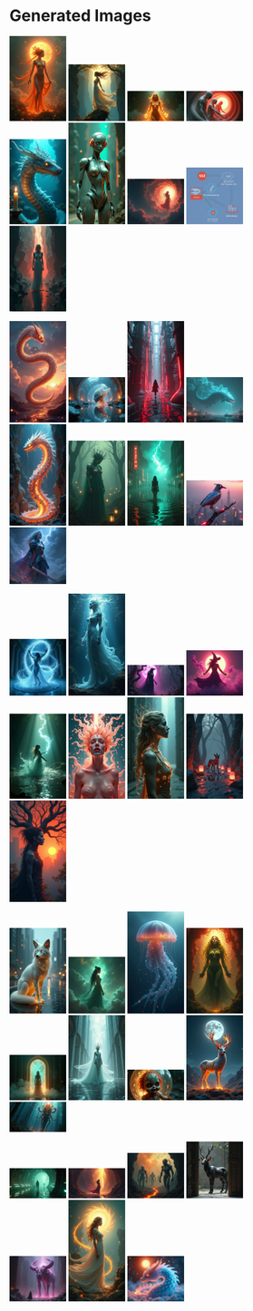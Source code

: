 # Generated Images



<img src="2025_08_03_01.webp" width="100"/> <img src="2025_08_03_02.webp" width="100"/> <img src="2025_08_03_03.webp" width="100"/> <img src="2025_08_03_04.webp" width="100"/> <img src="2025_08_03_05.webp" width="100"/> <img src="2025_08_03_06.webp" width="100"/> <img src="2025_08_03_07.webp" width="100"/> <img src="2025_08_03_08.webp" width="100"/> <img src="2025_08_03_09.webp" width="100"/>

<img src="2025_08_03_10.webp" width="100"/> <img src="2025_08_03_11.webp" width="100"/> <img src="2025_08_03_12.webp" width="100"/> <img src="2025_08_03_13.webp" width="100"/> <img src="2025_08_03_14.webp" width="100"/> <img src="2025_08_03_15.webp" width="100"/> <img src="2025_08_03_16.webp" width="100"/> <img src="2025_08_03_17.webp" width="100"/> <img src="2025_08_03_18.webp" width="100"/>

<img src="2025_08_03_19.webp" width="100"/> <img src="2025_08_03_20.webp" width="100"/> <img src="2025_08_03_21.webp" width="100"/> <img src="2025_08_03_22.webp" width="100"/> <img src="2025_08_03_23.webp" width="100"/> <img src="2025_08_03_24.webp" width="100"/> <img src="2025_08_03_25.webp" width="100"/> <img src="2025_08_03_26.webp" width="100"/> <img src="2025_08_03_27.webp" width="100"/>

<img src="2025_08_03_28.webp" width="100"/> <img src="2025_08_03_29.webp" width="100"/> <img src="2025_08_03_30.webp" width="100"/> <img src="2025_08_03_31.webp" width="100"/> <img src="2025_08_03_32.webp" width="100"/> <img src="2025_08_03_33.webp" width="100"/> <img src="2025_08_03_34.webp" width="100"/> <img src="2025_08_03_35.webp" width="100"/> <img src="2025_08_03_36.webp" width="100"/>

<img src="2025_08_03_37.webp" width="100"/> <img src="2025_08_03_38.webp" width="100"/> <img src="2025_08_03_39.webp" width="100"/> <img src="2025_08_03_40.webp" width="100"/> <img src="2025_08_03_41.webp" width="100"/> <img src="2025_08_03_42.webp" width="100"/> <img src="2025_08_03_43.webp" width="100"/>